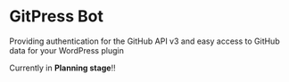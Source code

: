# GitPress Bot

Providing authentication for the GitHub API v3 and easy access to GitHub data for your WordPress plugin

Currently in __Planning stage__!!


